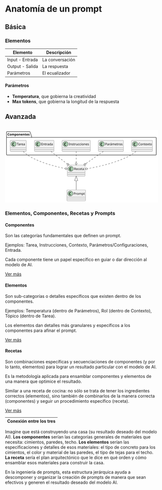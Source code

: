 # Anatomía de un prompt

## Básica

### Elementos

|Elemento|Descripción|
|-|-|
Input - Entrada|La conversación
Output - Salida|La respuesta
Parámetros|El ecualizador

#### Parámetros

- **Temperatura**, que gobierna la creatividad
- **Max tokens**, que gobierna la longitud de la respuesta

## Avanzada

| |
|:-:|
![](/imagenes/modelosUML/promptRecetaComponentes.svg)


### Elementos, Componentes, Recetas y Prompts

#### Componentes

Son las categorías fundamentales que definen un prompt.

Ejemplos: Tarea, Instrucciones, Contexto, Parámetros/Configuraciones, Entrada.

Cada componente tiene un papel específico en guiar o dar dirección al modelo de AI.

[Ver más](componentes.md)

#### Elementos

Son sub-categorías o detalles específicos que existen dentro de los componentes.

Ejemplos: Temperatura (dentro de Parámetros), Rol (dentro de Contexto), Tópico (dentro de Tarea).

Los elementos dan detalles más granulares y específicos a los componentes para afinar el prompt.

[Ver más](elementos.md)

#### Recetas

Son combinaciones específicas y secuenciaciones de componentes (y por lo tanto, elementos) para lograr un resultado particular con el modelo de AI.

Es la metodología aplicada para ensamblar componentes y elementos de una manera que optimice el resultado.

Similar a una receta de cocina: no sólo se trata de tener los ingredientes correctos (elementos), sino también de combinarlos de la manera correcta (componentes) y seguir un procedimiento específico (receta).

[Ver más](recetas.md)

|Conexión entre los tres|
|-|
Imagine que está construyendo una casa (su resultado deseado del modelo AI).
**Los componentes** serían las categorías generales de materiales que necesita: cimientos, paredes, techo.
**Los elementos** serían las especificaciones y detalles de esos materiales: el tipo de concreto para los cimientos, el color y material de las paredes, el tipo de tejas para el techo.
**La receta** sería el plan arquitectónico que le dice en qué orden y cómo ensamblar esos materiales para construir la casa.

En la ingeniería de prompts, esta estructura jerárquica ayuda a descomponer y organizar la creación de prompts de manera que sean efectivos y generen el resultado deseado del modelo AI.